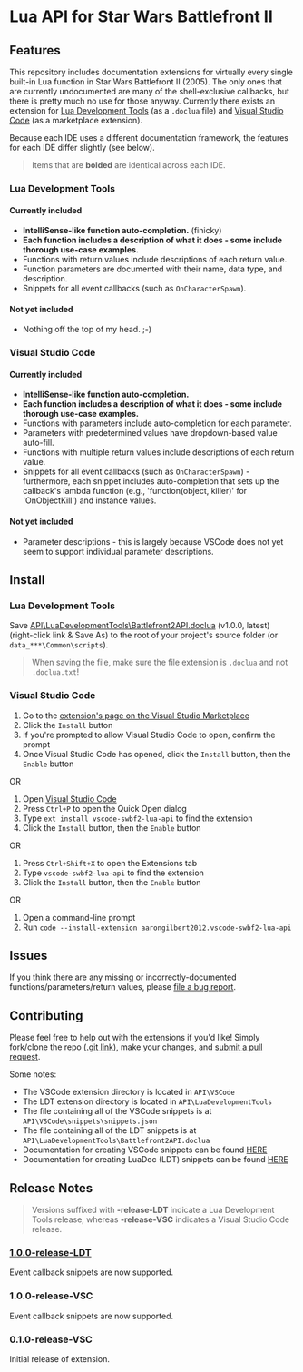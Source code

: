 # Lua API for Star Wars Battlefront II

## Features

This repository includes documentation extensions for virtually every single built-in Lua function in Star Wars Battlefront II (2005). The only ones that are currently undocumented are many of the shell-exclusive callbacks, but there is pretty much no use for those anyway. Currently there exists an extension for [Lua Development Tools](https://projects.eclipse.org/projects/tools.ldt) (as a `.doclua` file) and [Visual Studio Code](https://code.visualstudio.com/) (as a marketplace extension).

Because each IDE uses a different documentation framework, the features for each IDE differ slightly (see below).

> Items that are **bolded** are identical across each IDE.

### Lua Development Tools

#### Currently included

- **IntelliSense-like function auto-completion.** (finicky)
- **Each function includes a description of what it does - some include thorough use-case examples.**
- Functions with return values include descriptions of each return value.
- Function parameters are documented with their name, data type, and description.
- Snippets for all event callbacks (such as `OnCharacterSpawn`).

#### Not yet included

- Nothing off the top of my head. ;-)

### Visual Studio Code

#### Currently included

- **IntelliSense-like function auto-completion.**
- **Each function includes a description of what it does - some include thorough use-case examples.**
- Functions with parameters include auto-completion for each parameter.
- Parameters with predetermined values have dropdown-based value auto-fill.
- Functions with multiple return values include descriptions of each return value.
- Snippets for all event callbacks (such as `OnCharacterSpawn`) - furthermore, each snippet includes auto-completion that sets up the callback's lambda function (e.g., 'function(object, killer)' for 'OnObjectKill') and instance values.

#### Not yet included

- Parameter descriptions - this is largely because VSCode does not yet seem to support individual parameter descriptions.

## Install

### Lua Development Tools

Save [API\LuaDevelopmentTools\Battlefront2API.doclua](https://raw.githubusercontent.com/marth8880/SWBF2-Lua-API/1.0.0-release-LDT/API/LuaDevelopmentTools/Battlefront2API.doclua) (v1.0.0, latest) (right-click link & Save As) to the root of your project's source folder (or `data_***\Common\scripts`).

> When saving the file, make sure the file extension is `.doclua` and not `.doclua.txt`!

### Visual Studio Code

1. Go to the [extension's page on the Visual Studio Marketplace](https://marketplace.visualstudio.com/items?itemName=aarongilbert2012.vscode-swbf2-lua-api)
2. Click the `Install` button
3. If you're prompted to allow Visual Studio Code to open, confirm the prompt
4. Once Visual Studio Code has opened, click the `Install` button, then the `Enable` button

OR

1. Open [Visual Studio Code](https://code.visualstudio.com/)
2. Press `Ctrl+P` to open the Quick Open dialog
3. Type `ext install vscode-swbf2-lua-api` to find the extension
4. Click the `Install` button, then the `Enable` button

OR

1. Press `Ctrl+Shift+X` to open the Extensions tab
2. Type `vscode-swbf2-lua-api` to find the extension
3. Click the `Install` button, then the `Enable` button

OR

1. Open a command-line prompt
2. Run `code --install-extension aarongilbert2012.vscode-swbf2-lua-api`

## Issues

If you think there are any missing or incorrectly-documented functions/parameters/return values, please [file a bug report](https://github.com/marth8880/SWBF2-Lua-API/issues).

## Contributing

Please feel free to help out with the extensions if you'd like! Simply fork/clone the repo ([.git link](https://github.com/marth8880/SWBF2-Lua-API.git)), make your changes, and [submit a pull request](https://yangsu.github.io/pull-request-tutorial/).

Some notes:

- The VSCode extension directory is located in `API\VSCode`
- The LDT extension directory is located in `API\LuaDevelopmentTools`
- The file containing all of the VSCode snippets is at `API\VSCode\snippets\snippets.json`
- The file containing all of the LDT snippets is at `API\LuaDevelopmentTools\Battlefront2API.doclua`
- Documentation for creating VSCode snippets can be found [HERE](https://code.visualstudio.com/docs/editor/userdefinedsnippets)
- Documentation for creating LuaDoc (LDT) snippets can be found [HERE](http://keplerproject.github.io/luadoc/manual.html#howto)

## Release Notes

> Versions suffixed with **-release-LDT** indicate a Lua Development Tools release, whereas **-release-VSC** indicates a Visual Studio Code release.

### [1.0.0-release-LDT](https://raw.githubusercontent.com/marth8880/SWBF2-Lua-API/1.0.0-release-LDT/API/LuaDevelopmentTools/Battlefront2API.doclua)

Event callback snippets are now supported.

### 1.0.0-release-VSC

Event callback snippets are now supported.

### 0.1.0-release-VSC

Initial release of extension.